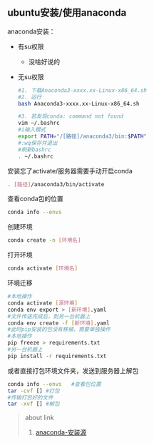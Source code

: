 ## ubuntu安装/使用anaconda

anaconda安装：

- 有su权限
  - 没啥好说的
- 无su权限

  ```sh
  #1. 下载Anaconda3-xxxx.xx-Linux-x86_64.sh
  #2. 运行
  bash Anaconda3-xxxx.xx-Linux-x86_64.sh
  
  #3. 若发现conda: command not found
  vim ~/.bashrc
  #i输入模式
  export PATH="/[路径]/anaconda3/bin:$PATH"
  #:wq保存并退出
  #刷新bashrc
  . ~/.bashrc
  ```

安装忘了activate/服务器需要手动开启conda
```sh
. [路径]/anaconda3/bin/activate
```

查看conda包的位置

```sh
conda info --envs
```

创建环境

```sh
conda create -n [环境名]
```

打开环境

```sh
conda activate [环境名]
```

环境迁移

```sh
#本地操作
conda activate [源环境]
conda env export > [新环境].yaml
#文件传送完成后，到另一台机器上
conda env create -f [新环境].yaml
#此时pip安装的包没有移植，需要单独操作
#本地操作
pip freeze > requirements.txt
#另一台机器上
pip install -r requirements.txt
```

或者直接打包环境文件夹，发送到服务器上解包

```sh
conda info --envs	#查看包位置
tar -cvf [] #打包
#传输打包好的文件
tar -xvf []	#解包
```

> about link
> 1. [anaconda-安装源](anaconda-安装源.md)